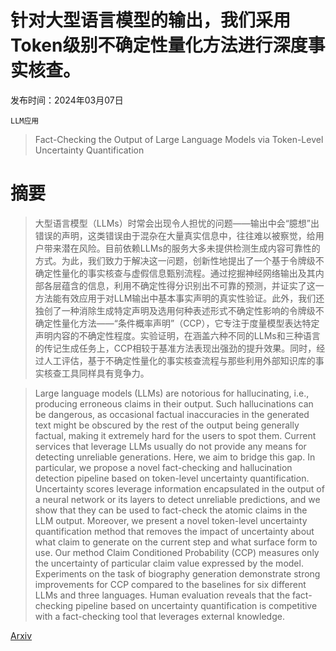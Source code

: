 # 针对大型语言模型的输出，我们采用Token级别不确定性量化方法进行深度事实核查。

发布时间：2024年03月07日

`LLM应用`

> Fact-Checking the Output of Large Language Models via Token-Level Uncertainty Quantification

# 摘要

> 大型语言模型（LLMs）时常会出现令人担忧的问题——输出中会“臆想”出错误的声明，这类错误由于混杂在大量真实信息中，往往难以被察觉，给用户带来潜在风险。目前依赖LLMs的服务大多未提供检测生成内容可靠性的方式。为此，我们致力于解决这一问题，创新性地提出了一个基于令牌级不确定性量化的事实核查与虚假信息甄别流程。通过挖掘神经网络输出及其内部各层蕴含的信息，利用不确定性得分识别出不可靠的预测，并证实了这一方法能有效应用于对LLM输出中基本事实声明的真实性验证。此外，我们还独创了一种消除生成特定声明及选用何种表述形式不确定性影响的令牌级不确定性量化方法——“条件概率声明”（CCP），它专注于度量模型表达特定声明内容的不确定性程度。实验证明，在涵盖六种不同的LLMs和三种语言的传记生成任务上，CCP相较于基准方法表现出强劲的提升效果。同时，经过人工评估，基于不确定性量化的事实核查流程与那些利用外部知识库的事实核查工具同样具有竞争力。

> Large language models (LLMs) are notorious for hallucinating, i.e., producing erroneous claims in their output. Such hallucinations can be dangerous, as occasional factual inaccuracies in the generated text might be obscured by the rest of the output being generally factual, making it extremely hard for the users to spot them. Current services that leverage LLMs usually do not provide any means for detecting unreliable generations. Here, we aim to bridge this gap. In particular, we propose a novel fact-checking and hallucination detection pipeline based on token-level uncertainty quantification. Uncertainty scores leverage information encapsulated in the output of a neural network or its layers to detect unreliable predictions, and we show that they can be used to fact-check the atomic claims in the LLM output. Moreover, we present a novel token-level uncertainty quantification method that removes the impact of uncertainty about what claim to generate on the current step and what surface form to use. Our method Claim Conditioned Probability (CCP) measures only the uncertainty of particular claim value expressed by the model. Experiments on the task of biography generation demonstrate strong improvements for CCP compared to the baselines for six different LLMs and three languages. Human evaluation reveals that the fact-checking pipeline based on uncertainty quantification is competitive with a fact-checking tool that leverages external knowledge.

[Arxiv](https://arxiv.org/abs/2403.04696)